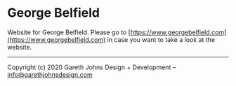 # George Belfield

Website for George Belfield. Please go to [https://www.georgebelfield.com](https://www.georgebelfield.com) in case you want to take a look at the website.

* * *

Copyright (c) 2020 Gareth Johns Design + Development – info@garethjohnsdesign.com